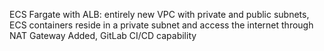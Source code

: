 ECS Fargate with ALB: entirely new VPC with private and public subnets, ECS containers reside in a private subnet and access the internet through NAT Gateway
Added, GitLab CI/CD capability 